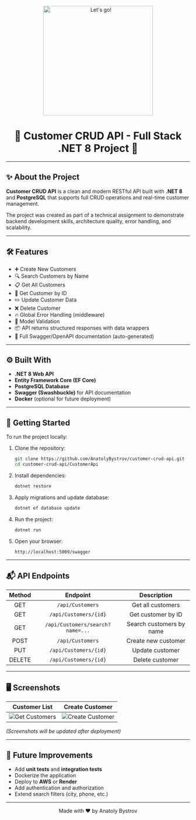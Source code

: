 
<p align="center">
  <img src="https://media.giphy.com/media/v1.Y2lkPTc5MGI3NjExcTF1b3g1MG1zZHZ1dXE2cTN3dDJ1MWMwbzNhMWRrdTBkNmJxdmh3ZSZlcD12MV9naWZzX3NlYXJjaCZjdD1n/McDhivnfg70Os/giphy.gif" width="300" alt="Let's go!">
</p>

<h1 align="center">🚀 Customer CRUD API - Full Stack .NET 8 Project 🚀</h1>

---

## ✨ About the Project

**Customer CRUD API** is a clean and modern RESTful API built with **.NET 8** and **PostgreSQL** that supports full CRUD operations and real-time customer management.

The project was created as part of a technical assignment to demonstrate backend development skills, architecture quality, error handling, and scalability.

---

## 🛠️ Features

- ➕ Create New Customers
- 🔍 Search Customers by Name
- 📋 Get All Customers
- 🎯 Get Customer by ID
- ✏️ Update Customer Data
- ❌ Delete Customer
- 🔥 Global Error Handling (middleware)
- 🎯 Model Validation
- 📦 API returns structured responses with data wrappers
- 📃 Full Swagger/OpenAPI documentation (auto-generated)

---

## ⚙️ Built With

- **.NET 8 Web API**
- **Entity Framework Core (EF Core)**
- **PostgreSQL Database**
- **Swagger (Swashbuckle)** for API documentation
- **Docker** (optional for future deployment)

---

## 🚀 Getting Started

To run the project locally:

1. Clone the repository:
   ```bash
   git clone https://github.com/AnatolyBystrov/customer-crud-api.git
   cd customer-crud-api/CustomerApi
   ```

2. Install dependencies:
   ```bash
   dotnet restore
   ```

3. Apply migrations and update database:
   ```bash
   dotnet ef database update
   ```

4. Run the project:
   ```bash
   dotnet run
   ```

5. Open your browser:
   ```url
   http://localhost:5009/swagger
   ```

---

## 📬 API Endpoints

| Method | Endpoint | Description |
|:------:|:--------:|:-----------:|
| GET    | `/api/Customers`       | Get all customers |
| GET    | `/api/Customers/{id}`  | Get customer by ID |
| GET    | `/api/Customers/search?name=...` | Search customers by name |
| POST   | `/api/Customers`       | Create new customer |
| PUT    | `/api/Customers/{id}`  | Update customer |
| DELETE | `/api/Customers/{id}`  | Delete customer |

---

## 🖥️ Screenshots

| Customer List | Create Customer |
|:-------------:|:---------------:|
| ![Get Customers](https://via.placeholder.com/400x200?text=Customers+List) | ![Create Customer](https://via.placeholder.com/400x200?text=Create+Customer) |

*(Screenshots will be updated after deployment)*

---

## 🎯 Future Improvements

- Add **unit tests** and **integration tests**
- Dockerize the application
- Deploy to **AWS** or **Render**
- Add authentication and authorization
- Extend search filters (city, phone, etc.)

---

<p align="center">
  Made with ❤️ by Anatoly Bystrov
</p>
